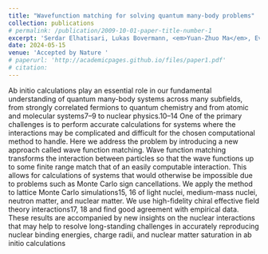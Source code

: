 ```yaml
---
title: "Wavefunction matching for solving quantum many-body problems"
collection: publications
# permalink: /publication/2009-10-01-paper-title-number-1
excerpt: 'Serdar Elhatisari, Lukas Bovermann, <em>Yuan-Zhuo Ma</em>, Evgeny Epelbaum, Dillon Frame, Fabian Hildenbrand, Myungkuk Kim, Youngman Kim, Hermann Krebs, Timo A. Lahde, Dean Lee*, Ning Li, Bing-Nan Lu, Ulf-G. Meißner, Gautam Rupak, Shihang Shen, Young-Ho Song, and Gianluca Stellin'
date: 2024-05-15
venue: 'Accepted by Nature '
# paperurl: 'http://academicpages.github.io/files/paper1.pdf'
# citation: 
---
```


<!-- <a href='http://academicpages.github.io/files/paper1.pdf'>Download paper here</a> -->
Ab initio calculations play an essential role in our fundamental understanding of quantum many-body systems across many subfields, from strongly correlated fermions to quantum chemistry and from atomic and molecular systems7–9 to nuclear physics.10–14 One of the primary challenges is to perform accurate calculations for systems where the interactions may be complicated and difficult for the chosen computational method to handle. Here we address the problem by introducing a new approach called wave function matching. Wave function matching transforms the interaction between particles so that the wave functions up to some finite range match that of an easily computable interaction. This allows for calculations of systems that would otherwise be impossible due to problems such as Monte Carlo sign cancellations. We apply the method to lattice Monte Carlo simulations15, 16 of light nuclei, medium-mass nuclei, neutron matter, and nuclear matter. We use high-fidelity chiral effective field theory interactions17, 18 and find good agreement with empirical data. These results are accompanied by new insights on the nuclear interactions that may help to resolve long-standing challenges in accurately reproducing nuclear binding energies, charge radii, and nuclear matter saturation in ab initio calculations

<!-- Recommended citation: Your Name, You. (2009). "Paper Title Number 1." <i>Journal 1</i>. 1(1). -->